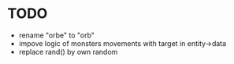 # TODO

- rename "orbe" to "orb"
- impove logic of monsters movements with target in entity->data
- replace rand() by own random
